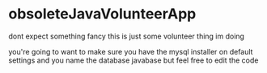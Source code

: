 # obsoleteJavaVolunteerApp
dont expect something fancy this is just some volunteer thing im doing


you're going to want to make sure you have the mysql installer on default settings and you name the database javabase
but feel free to edit the code
